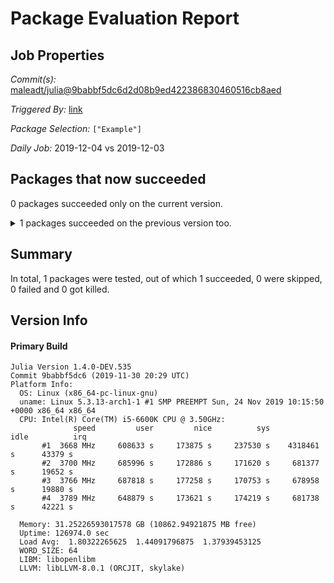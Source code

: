 # Package Evaluation Report

## Job Properties

*Commit(s):* [maleadt/julia@9babbf5dc6d2d08b9ed422386830460516cb8aed](https://github.com/maleadt/julia/commit/9babbf5dc6d2d08b9ed422386830460516cb8aed)

*Triggered By:* [link](https://www.test.com)

*Package Selection:* `["Example"]`

*Daily Job:* 2019-12-04 vs 2019-12-03

## Packages that now succeeded

0 packages succeeded only on the current version.

<details><summary>1 packages succeeded on the previous version too.</summary>
<p>

- Example v0.5.3: testing [was successful](logs/Example/1.4.0-DEV-9babbf5dc6.log)
</p>
</details>


## Summary

In total, 1 packages were tested, out of which 1 succeeded, 0 were skipped, 0 failed and 0 got killed.


## Version Info

#### Primary Build

```
Julia Version 1.4.0-DEV.535
Commit 9babbf5dc6 (2019-11-30 20:29 UTC)
Platform Info:
  OS: Linux (x86_64-pc-linux-gnu)
  uname: Linux 5.3.13-arch1-1 #1 SMP PREEMPT Sun, 24 Nov 2019 10:15:50 +0000 x86_64 x86_64
  CPU: Intel(R) Core(TM) i5-6600K CPU @ 3.50GHz: 
              speed         user         nice          sys         idle          irq
       #1  3668 MHz     608633 s     173875 s     237530 s    4318461 s      43379 s
       #2  3700 MHz     685996 s     172886 s     171620 s     681377 s      19652 s
       #3  3766 MHz     687818 s     177258 s     170753 s     678958 s      19880 s
       #4  3789 MHz     648879 s     173621 s     174219 s     681738 s      42221 s
       
  Memory: 31.25226593017578 GB (10862.94921875 MB free)
  Uptime: 126974.0 sec
  Load Avg:  1.80322265625  1.44091796875  1.37939453125
  WORD_SIZE: 64
  LIBM: libopenlibm
  LLVM: libLLVM-8.0.1 (ORCJIT, skylake)

```
<!-- Generated on 2019-12-04T09:20:47.431 -->
